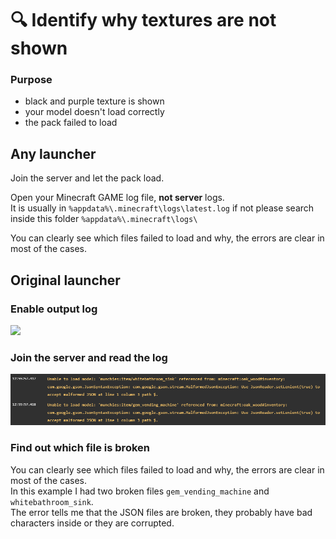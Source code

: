 # 🔍 Identify why textures are not shown

### Purpose

* black and purple texture is shown
* your model doesn't load correctly
* the pack failed to load

## Any launcher

Join the server and let the pack load.

Open your Minecraft GAME log file, **not server** logs.\
It is usually in `%appdata%\.minecraft\logs\latest.log` if not please search inside this folder `%appdata%\.minecraft\logs\`

You can clearly see which files failed to load and why, the errors are clear in most of the cases.

## Original launcher

### Enable output log

![](<../.gitbook/assets/immagine (135).png>)

### Join the server and read the log

![](<../.gitbook/assets/immagine (136) (1) (1) (1) (1) (1) (1) (1) (1) (1) (1) (1) (1) (1).png>)

### Find out which file is broken

You can clearly see which files failed to load and why, the errors are clear in most of the cases.\
In this example I had two broken files `gem_vending_machine` and `whitebathroom_sink`. \
The error tells me that the JSON files are broken, they probably have bad characters inside or they are corrupted.
